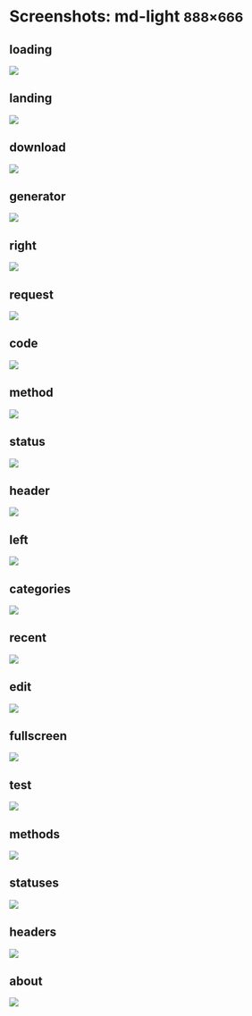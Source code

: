 # Screenshots: md-light <small>888&times;666</small>

## loading

[![](./images/light_md_01_loading.png)](./images/light_md_01_loading.png)

## landing

[![](./images/light_md_02_landing.png)](./images/light_md_02_landing.png)

## download

[![](./images/light_md_03_download.png)](./images/light_md_03_download.png)

## generator

[![](./images/light_md_04_generator.png)](./images/light_md_04_generator.png)

## right

[![](./images/light_md_05_right.png)](./images/light_md_05_right.png)

## request

[![](./images/light_md_06_request.png)](./images/light_md_06_request.png)

## code

[![](./images/light_md_07_code.png)](./images/light_md_07_code.png)

## method

[![](./images/light_md_08_method.png)](./images/light_md_08_method.png)

## status

[![](./images/light_md_09_status.png)](./images/light_md_09_status.png)

## header

[![](./images/light_md_10_header.png)](./images/light_md_10_header.png)

## left

[![](./images/light_md_11_left.png)](./images/light_md_11_left.png)

## categories

[![](./images/light_md_12_categories.png)](./images/light_md_12_categories.png)

## recent

[![](./images/light_md_13_recent.png)](./images/light_md_13_recent.png)

## edit

[![](./images/light_md_14_edit.png)](./images/light_md_14_edit.png)

## fullscreen

[![](./images/light_md_15_fullscreen.png)](./images/light_md_15_fullscreen.png)

## test

[![](./images/light_md_16_test.png)](./images/light_md_16_test.png)

## methods

[![](./images/light_md_17_methods.png)](./images/light_md_17_methods.png)

## statuses

[![](./images/light_md_18_statuses.png)](./images/light_md_18_statuses.png)

## headers

[![](./images/light_md_19_headers.png)](./images/light_md_19_headers.png)

## about

[![](./images/light_md_20_about.png)](./images/light_md_20_about.png)

